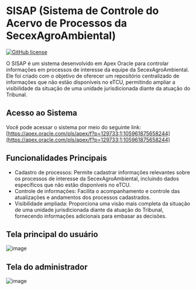 # SISAP (Sistema de Controle do Acervo de Processos da SecexAgroAmbiental)

[![GitHub license](https://img.shields.io/badge/license-MIT-blue.svg)](https://github.com/seu-usuario/sisap/blob/main/LICENSE)

O SISAP é um sistema desenvolvido em Apex Oracle para controlar informações em processos de interesse da equipe da SecexAgroAmbiental. Ele foi criado com o objetivo de oferecer um repositório centralizado de informações que não estão disponíveis no eTCU, permitindo ampliar a visibilidade da situação de uma unidade jurisdicionada diante da atuação do Tribunal.

## Acesso ao Sistema

Você pode acessar o sistema por meio do seguinte link: [https://apex.oracle.com/pls/apex/f?p=129733:1:105961875658244](https://apex.oracle.com/pls/apex/f?p=129733:1:105961875658244)

## Funcionalidades Principais

- Cadastro de processos: Permite cadastrar informações relevantes sobre os processos de interesse da SecexAgroAmbiental, incluindo dados específicos que não estão disponíveis no eTCU.
- Controle de informações: Facilita o acompanhamento e controle das atualizações e andamentos dos processos cadastrados.
- Visibilidade ampliada: Proporciona uma visão mais completa da situação de uma unidade jurisdicionada diante da atuação do Tribunal, fornecendo informações adicionais para embasar as decisões.

## Tela principal do usuário
![image](https://github.com/JackNoArms/SISAP/assets/110069089/86b1c243-c21b-4feb-b877-af4cce9e87b6)

## Tela do administrador
![image](https://github.com/JackNoArms/SISAP/assets/110069089/0e18e382-0804-4477-aa47-35c66a2a8ef0)


